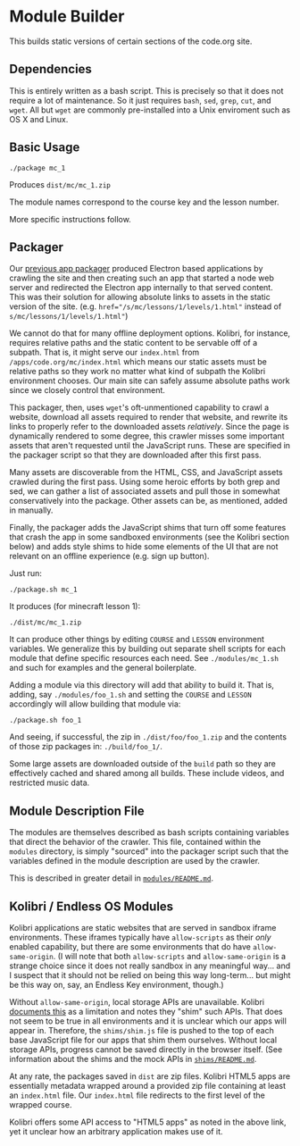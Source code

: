 # Module Builder

This builds static versions of certain sections of the code.org site.

## Dependencies

This is entirely written as a bash script. This is precisely so that it does
not require a lot of maintenance. So it just requires `bash`, `sed`,
`grep`, `cut`, and `wget`. All but `wget` are commonly pre-installed into a
Unix enviroment such as OS X and Linux.

## Basic Usage

```
./package mc_1
```

Produces `dist/mc/mc_1.zip`

The module names correspond to the course key and the lesson number.

More specific instructions follow.

## Packager

Our [previous app packager](https://github.com/code-dot-org/static-app)
produced Electron based applications by crawling the
site and then creating such an app that started a node web server and redirected
the Electron app internally to that served content. This was their solution for
allowing absolute links to assets in the static version of the site. (e.g.
`href="/s/mc/lessons/1/levels/1.html"` instead of
`s/mc/lessons/1/levels/1.html"`)

We cannot do that for many offline deployment options. Kolibri, for instance,
requires relative paths and the static content to be servable off of a subpath.
That is, it might serve our `index.html` from `/apps/code.org/mc/index.html`
which means our static assets must be relative paths so they work no matter
what kind of subpath the Kolibri environment chooses. Our main site can safely
assume absolute paths work since we closely control that environment.

This packager, then, uses `wget`'s oft-unmentioned capability to crawl a
website, download all assets required to render that website, and rewrite its
links to properly refer to the downloaded assets _relatively_. Since the page
is dynamically rendered to some degree, this crawler misses some important
assets that aren't requested until the JavaScript runs. These are specified in
the packager script so that they are downloaded after this first pass.

Many assets are discoverable from the HTML, CSS, and JavaScript assets crawled
during the first pass. Using some heroic efforts by both grep and sed, we can
gather a list of associated assets and pull those in somewhat conservatively
into the package. Other assets can be, as mentioned, added in manually.

Finally, the packager adds the JavaScript shims that turn off some features that
crash the app in some sandboxed environments (see the Kolibri section below) and
adds style shims to hide some elements of the UI that are not relevant on an
offline experience (e.g. sign up button).

Just run:

```
./package.sh mc_1
```

It produces (for minecraft lesson 1):

```
./dist/mc/mc_1.zip
```

It can produce other things by editing `COURSE` and `LESSON` environment variables.
We generalize this by building out separate shell scripts for each module that
define specific resources each need. See `./modules/mc_1.sh` and such for examples
and the general boilerplate.

Adding a module via this directory will add that ability to build it. That is,
adding, say `./modules/foo_1.sh` and setting the `COURSE` and `LESSON` accordingly
will allow building that module via:

```
./package.sh foo_1
```

And seeing, if successful, the zip in `./dist/foo/foo_1.zip` and the contents of
those zip packages in: `./build/foo_1/`.

Some large assets are downloaded outside of the `build` path so they are effectively
cached and shared among all builds. These include videos, and restricted
music data.

## Module Description File

The modules are themselves described as bash scripts containing variables that
direct the behavior of the crawler. This file, contained within the `modules`
directory, is simply "sourced" into the packager script such that the variables
defined in the module description are used by the crawler.

This is described in greater detail in [`modules/README.md`](modules/README.md).

## Kolibri / Endless OS Modules

Kolibri applications are static websites that are served in sandbox iframe
environments. These iframes typically have `allow-scripts` as their _only_
enabled capability, but there are some environments that do have
`allow-same-origin`. (I will note that both `allow-scripts` and
`allow-same-origin` is a strange choice since it does not really sandbox
in any meaningful way... and I suspect that it should not be relied on being
this way long-term... but might be this way on, say, an Endless Key
environment, though.)

Without `allow-same-origin`, local storage APIs are unavailable. Kolibri
[documents this](https://kolibri-dev.readthedocs.io/en/develop/frontend_architecture/HTML5_API.html)
as a limitation and notes they "shim" such APIs. That does not seem to be true
in all environments and it is unclear which our apps will appear in. Therefore,
the `shims/shim.js` file is pushed to the top of each base JavaScript file for our
apps that shim them ourselves. Without local storage APIs, progress cannot be
saved directly in the browser itself. (See information about the shims and the
mock APIs in [`shims/README.md`](shims).

At any rate, the packages saved in `dist` are zip files. Kolibri HTML5 apps are
essentially metadata wrapped around a provided zip file containing at least an
`index.html` file. Our `index.html` file redirects to the first level of the
wrapped course.

Kolibri offers some API access to "HTML5 apps" as noted in the above link, yet
it unclear how an arbitrary application makes use of it.
